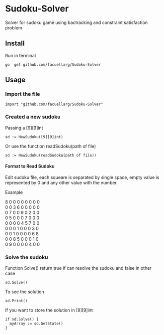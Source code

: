 # Sudoku-Solver
Solver for sudoku game using bactracking and constraint satisfaction problem



## Install 
Run in terminal
~~~
go  get github.com/facuellarg/Sudoku-Solver
~~~

## Usage

### Import  the file   
~~~
import "github.com/facuellarg/Sudoku-Solver"
~~~
### Created a new sudoku 
Passing a [9][9]int
~~~
sd := NewSudoku([9][9]int)
~~~
Or use the function readSudoku(path of file)
~~~
sd := NewSudoku(readSudoku(path of file))
~~~
#### Format to Read Sudoku
Edit sudoku file, each squeare is separated by single space, empty value is represented by 0 and any other value with the number.

Example  

8 0 0 0 0 0 0 0 0  
0 0 3 6 0 0 0 0 0  
0 7 0 0 9 0 2 0 0  
0 5 0 0 0 7 0 0 0  
0 0 0 0 4 5 7 0 0  
0 0 0 1 0 0 0 3 0  
0 0 1 0 0 0 0 6 8  
0 0 8 5 0 0 0 1 0  
0 9 0 0 0 0 4 0 0  

### Solve the sudoku

Function Solve() return true if can resolve the sudoku and false in other case
~~~
sd.Solve()
~~~

To see the solution

~~~
sd.Print()
~~~

If you want to store the solution in [9][9]int
~~~
if sd.Solve() {
  myArray := sd.GetState()
}
~~~

